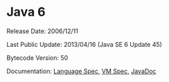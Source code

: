 # Java 6

Release Date: 2006/12/11

Last Public Update: 2013/04/16 (Java SE 6 Update 45)

Bytecode Version: 50

Documentation: [Language Spec](https://docs.oracle.com/javase/specs/jls/se6/html/j3TOC.html), [VM Spec](https://docs.oracle.com/javase/specs/jvms/se6/html/VMSpecTOC.doc.html), [JavaDoc](https://docs.oracle.com/javase/6/docs/api/)
